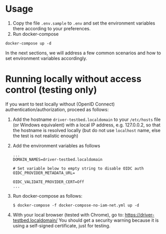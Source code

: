 # Usage

1. Copy the file `.env.sample` to `.env` and set the environment variables there according to your preferences.
1. Run docker-compose

```console
docker-compose up -d
```

In the next sections, we will address a few common scenarios and how to set environment variables accordingly.

# Running locally without access control (testing only)
If you want to test locally without (OpenID Connect) authentication/authorization, proceed as follows:

1. Add the hostname `driver-testbed.localdomain` to your `/etc/hosts` file (or Windows equivalent) with a local IP address, e.g. 127.0.0.2, so that the hostname is resolved locally (but do not use `localhost` name, else the test is not realistic enough)
1. Add the environment variables as follows 
    ```
    ...
    DOMAIN_NAMES=driver-testbed.localdomain

    # Set variable below to empty string to disable OIDC auth
    OIDC_PROVIDER_METADATA_URL=

    OIDC_VALIDATE_PROVIDER_CERT=Off
    ...
    ```

1. Run docker-compose as follows:
   ```
   $ docker-compose -f docker-compose-no-iam-net.yml up -d
   ```
1. With your local browser (tested with Chrome), go to: https://driver-testbed.localdomain/
You should get a security warning because it is using a self-signed certificate, just for testing.